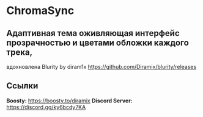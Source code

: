 # ChromaSync

## Адаптивная тема оживляющая интерфейс прозрачностью и цветами обложки каждого трека, 

вдохновлена Blurity by diram1x https://github.com/Diramix/blurity/releases

## Ссылки
**Boosty:** https://boosty.to/diramix
**Discord Server:** https://discord.gg/ky6bcdy7KA